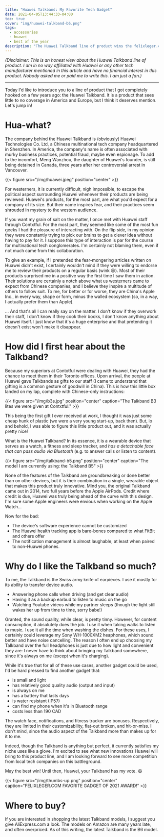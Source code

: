 ```yaml
---
title: "Huawei Talkband: My Favorite Tech Gadget"
date: 2021-04-05T13:44:33-04:00
toc: true
cover: "img/huawei-talkband-b6.png"
tags:
  - accessories
  - huawei
  - best of the year
description: "The Huawei Talkband line of product wins the felixleger.com 'Favorite Gadget of 2021 Award'!"
---
```


*(Disclaimer: This is an honest view about the Huawei Talkband line of product. I am in no way affiliated with
Huawei or any other tech manufacturer mentioned in this article and have no financial interest in this
product. Nobody asked me or paid me to write this. I am just a fan.)*

---

Today I'd like to introduce you to a line of product that I got completely hooked on a few years ago: the
Huawei Talkband. It is a product that sees little to no coverage in America and Europe, but I think it
deserves mention. Let's jump in!

# Hua-what?

The company behind the Huawei Talkband is (obviously) Huawei Technologies Co. Ltd, a Chinese multinational tech
company headquartered in Shenzhen. In America, the company's name is often associated with murky business
practices, potential fraud, maybe even espionage. To add to the incomfort, Meng Wanzhou, the daughter of Huawei's
founder, is still being detained in Canada, three years after her controversial arrest in Vancouver.

{{< figure src="/img/huawei.jpeg" position="center" >}}

For westerners, it is currently difficult, nigh impossible, to escape the political aspect surrounding
Huawei whenever their products are being reviewed. Huawei's products, for the most part, are what you'd expect
for a company of its size. But their name inspires fear, and their practices seem shrouded in mystery to the
western audience.

If you want my grain of salt on the matter, I once met with Huawei staff through Contxtful. For the
most part, they seemed like some of the most fun geeks I had the pleasure of interacting with. On the
flip side, in my opinion they were constantly trying to pick our brains to get a clever idea without having to pay
for it. I suppose this type of interaction is par for the course for multinational tech conglomerates. I'm
certainly not blaming them, even if not much came from this collaboration.

To give an example, if I pretended the fear-mongering articles written on Huawei didn't exist, I certainly
wouldn't mind if they were willing to endorse me to review their products on a regular basis (wink :smiley:). Most of their
products surprised me in a positive way the first time I saw them in action. Their solutions are certainly a
notch above what us westerners came to expect from Chinese companies, and I believe they inspire a multitude
of others to follow suit. To me, for better or for worse, they are China's Apple Inc., in every way, shape or
form, minus the walled ecosystem (so, in a way, I actually prefer them than Apple).

... And that's all I can really say on the matter. I don't know if they overwork their staff, I don't know if
they cook their books, I don't know anything about Huawei itself. I just know that it's a huge enterprise and that
pretending it doesn't exist won't make it disappear.

# How did I first hear about the Talkband?

Because my superiors at Contxtful were dealing with Huawei, they had the chance to meet them in their Toronto
offices. Upon arrival, the people at Huawei gave Talkbands as gifts to our staff (I came to understand that
gifting is a common gesture of goodwill in China). This is how this little box landed on my lap, complete with
Chinese-only instructions:

{{< figure src="/img/b3s.jpg" position="center" caption="The Talkband B3 lites we were given at Contxtful." >}}

This being the first gift I ever received at work, I thought it was just some cheap hunk of plastic (we were a
very young start-up, back then). But, lo and behold, I was able to figure this little product out, and it was
actually pretty nice!

What is the Huawei Talkband? In its essence, it is a wearable device that serves as a watch, a fitness and
sleep tracker, and *has a detachable face that can pass audio via Bluetooth* (e.g. to answer calls or listen to
content).

{{< figure src="/img/talkband-b5.png" position="center" caption="The model I am currently using: the Talkband B5" >}}

None of the features of the Talkband are groundbreaking or done better than on other devices, but it is their
combination in a single, wearable object that makes this product truly innovative. Mind you, the original Talkband came out in 2014, two full
years before the Apple AirPods. Credit where credit is due, Huawei was truly being ahead of the curve with
this design. I'm sure some Apple engineers were envious when working on the Apple Watch...

Now for the bad:

- The device's software experience cannot be customized
- The Huawei health tracking app is bare-bones compared to what FitBit and others offer
- The notification management is almost laughable, at least when paired to non-Huawei phones.

# Why do I like the Talkband so much?

To me, the Talkband is the Swiss army knife of earpieces. I use it mostly for its ability to transfer device
audio.

- Answering phone calls when driving (and get clear audio)
- Having it as a backup earbud to listen to music on the go
- Watching Youtube videos while my partner sleeps (though the light still wakes her up from time to time,
  sorry babe!)

Granted, the sound quality, while clear, is pretty tinny. However, for content consumption, it absolutely does
the job. I use it when taking walks to listen to music. I use it all the time when washing the dishes. For
these uses, I certainly could leverage my Sony WH-1000XM2 heaphones, which sound better and have noise cancelling.
The reason I often end up choosing my Talkband over the full headphones is just due to how light and
convenient they are: I never have to think about bringing my Talkband somewhere, since it's always on me (except when
it's charging).

While it's true that for all of these use cases, another gadget could be used, I'd be hard pressed to find
another gadget that:

- is small and light
- has relatively good quality audio (output and input)
- is always on me
- has a battery that lasts days
- is water resistant (IP57)
- can find my phone when it's in Bluetooth range
- costs less than 190 CAD

The watch face, notifications, and fitness tracker are bonuses. Respectively, they are limited in their
customizability, flat-out broken, and hit-or-miss. I don't mind, since the audio aspect of the Talkband more
than makes up for it to me.

Indeed, though the Talkband is anything but perfect, it currently satisfies my niche uses like a glove. I'm excited to see what
new innovations Huawei will bring to this product line, and I am looking forward to see more competition from
local tech companies on this battleground.

May the best win! Until then, Huawei, your Talkband has my vote. :smiley:

{{< figure src="/img/thumbs-up.png" position="center" caption="FELIXLEGER.COM FAVORITE GADGET OF 2021 AWARD!" >}}

# Where to buy?

If you are interested in shopping the latest Talkband models, I suggest you give AliExpress.com a look. The
models on Amazon are many years late, and often overpriced. As of this writing, the latest Talkband is the B6
model.
